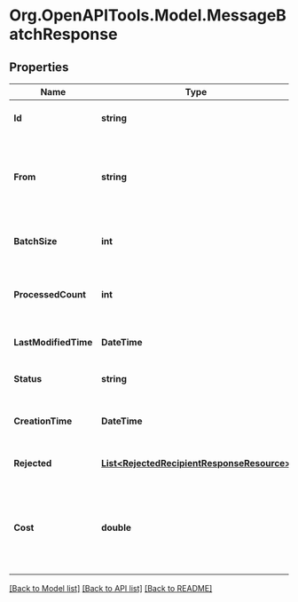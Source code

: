 
# Org.OpenAPITools.Model.MessageBatchResponse

## Properties

Name | Type | Description | Notes
------------ | ------------- | ------------- | -------------
**Id** | **string** | Unique identifier of the message batch | [optional] [readonly] 
**From** | **string** | Phone number in [E.164](https://www.itu.int/rec/T-REC-E.164-201011-I) format from which the messages are going to be sent | [optional] 
**BatchSize** | **int** | Total number of messages in the accepted batch | [optional] 
**ProcessedCount** | **int** | Total number of messages currently processed in the batch | [optional] 
**LastModifiedTime** | **DateTime** | The last time the batch was processed.  | [optional] 
**Status** | **string** | Current status of a message batch | [optional] 
**CreationTime** | **DateTime** | The time at which the batch was created  | [optional] 
**Rejected** | [**List&lt;RejectedRecipientResponseResource&gt;**](RejectedRecipientResponseResource.md) | The list of rejected/invalid recipients | [optional] 
**Cost** | **double** | The estimated batch cost for completed batch. Calculated after batch processing is completed.  | [optional] 

[[Back to Model list]](../README.md#documentation-for-models)
[[Back to API list]](../README.md#documentation-for-api-endpoints)
[[Back to README]](../README.md)

